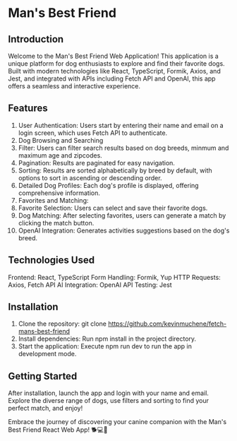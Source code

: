 # Man's Best Friend

## Introduction

Welcome to the Man's Best Friend Web Application! This application is a unique platform for dog enthusiasts to explore and find their favorite dogs. Built with modern technologies like React, TypeScript, Formik, Axios, and Jest, and integrated with APIs including Fetch API and OpenAI, this app offers a seamless and interactive experience.

## Features

1. User Authentication: Users start by entering their name and email on a login screen, which uses Fetch API to authenticate.
2. Dog Browsing and Searching
3. Filter: Users can filter search results based on dog breeds, minmum and maximum age and zipcodes.
4. Pagination: Results are paginated for easy navigation.
5. Sorting: Results are sorted alphabetically by breed by default, with options to sort in ascending or descending order.
6. Detailed Dog Profiles: Each dog's profile is displayed, offering comprehensive information.
7. Favorites and Matching:
8. Favorite Selection: Users can select and save their favorite dogs.
9. Dog Matching: After selecting favorites, users can generate a match by clicking the match button.
10. OpenAI Integration: Generates activities suggestions based on the dog's breed.

## Technologies Used

Frontend: React, TypeScript
Form Handling: Formik, Yup
HTTP Requests: Axios, Fetch API
AI Integration: OpenAI API
Testing: Jest

## Installation

1. Clone the repository: git clone https://github.com/kevinmuchene/fetch-mans-best-friend
2. Install dependencies: Run npm install in the project directory.
3. Start the application: Execute npm run dev to run the app in development mode.


## Getting Started

After installation, launch the app and login with your name and email. Explore the diverse range of dogs, use filters and sorting to find your perfect match, and enjoy!

Embrace the journey of discovering your canine companion with the Man's Best Friend React Web App! 🐕💻🌟

